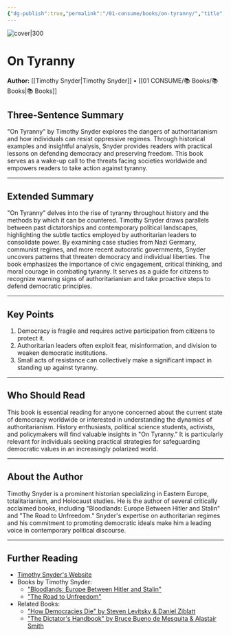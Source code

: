 ```yaml
---
{"dg-publish":true,"permalink":"/01-consume/books/on-tyranny/","title":"On Tyranny","tags":["tyranny","politics","history"]}
---
```



![cover|300](http://books.google.com/books/content?id=3z7cDQAAQBAJ&printsec=frontcover&img=1&zoom=1&source=gbs_api)


# On Tyranny
**Author:** [[Timothy Snyder\|Timothy Snyder]] • [[01 CONSUME/📚 Books/📚 Books\|📚 Books]]
## Three-Sentence Summary
"On Tyranny" by Timothy Snyder explores the dangers of authoritarianism and how individuals can resist oppressive regimes. Through historical examples and insightful analysis, Snyder provides readers with practical lessons on defending democracy and preserving freedom. This book serves as a wake-up call to the threats facing societies worldwide and empowers readers to take action against tyranny.

---

## Extended Summary
"On Tyranny" delves into the rise of tyranny throughout history and the methods by which it can be countered. Timothy Snyder draws parallels between past dictatorships and contemporary political landscapes, highlighting the subtle tactics employed by authoritarian leaders to consolidate power. By examining case studies from Nazi Germany, communist regimes, and more recent autocratic governments, Snyder uncovers patterns that threaten democracy and individual liberties. The book emphasizes the importance of civic engagement, critical thinking, and moral courage in combating tyranny. It serves as a guide for citizens to recognize warning signs of authoritarianism and take proactive steps to defend democratic principles.

---

## Key Points
1. Democracy is fragile and requires active participation from citizens to protect it.
2. Authoritarian leaders often exploit fear, misinformation, and division to weaken democratic institutions.
3. Small acts of resistance can collectively make a significant impact in standing up against tyranny.

---

## Who Should Read
This book is essential reading for anyone concerned about the current state of democracy worldwide or interested in understanding the dynamics of authoritarianism. History enthusiasts, political science students, activists, and policymakers will find valuable insights in "On Tyranny." It is particularly relevant for individuals seeking practical strategies for safeguarding democratic values in an increasingly polarized world.

---

## About the Author
Timothy Snyder is a prominent historian specializing in Eastern Europe, totalitarianism, and Holocaust studies. He is the author of several critically acclaimed books, including "Bloodlands: Europe Between Hitler and Stalin" and "The Road to Unfreedom." Snyder's expertise on authoritarian regimes and his commitment to promoting democratic ideals make him a leading voice in contemporary political discourse.

---

## Further Reading
- [Timothy Snyder's Website](https://timothysnyder.org/)
- Books by Timothy Snyder:
  - ["Bloodlands: Europe Between Hitler and Stalin"](https://www.timothysnyder.org/books/bloodlands)
  - ["The Road to Unfreedom"](https://www.timothysnyder.org/books/the-road-to-unfreedom)
- Related Books:
  - ["How Democracies Die" by Steven Levitsky & Daniel Ziblatt](https://www.penguinrandomhouse.com/books/562485/how-democracies-die-by-steven-levitsky-and-daniel-ziblatt/)
  - ["The Dictator's Handbook" by Bruce Bueno de Mesquita & Alastair Smith](https://www.publicaffairsbooks.com/titles/bruce-bueno-de-mesquita/the-dictators-handbook/9781610391849/)